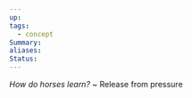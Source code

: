```yaml
---
up: 
tags:
  - concept
Summary: 
aliases: 
Status:
---
```

*How do horses learn?*
~ 
Release from pressure